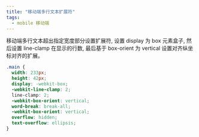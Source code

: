 ```yaml
---
title: "移动端多行文本扩展符"
tags:
  - mobile 移动端
---
```


移动端多行文本超出指定宽度部分设置扩展符, 设置 display 为 box 元素盒子, 然后设置 line-clamp 在显示的行数, 最后基于 box-orient 为 vertical 设置对齐纵坐标对齐的扩展。

```css
.main {
  width: 233px;
  height: 42px;
  display: -webkit-box;
  -webkit-line-clamp: 2;
  line-clamp: 2;
  -webkit-box-orient: vertical;
  word-break: break-all;
  -webkit-box-orient: vertical;
  overflow: hidden;
  text-overflow: ellipsis;
}
```
